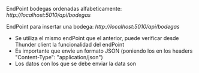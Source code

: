 EndPoint bodegas ordenadas alfabeticamente: *http://localhost:5010/api/bodegas*

EndPoint para insertar una bodega: *http://localhost:5010/api/bodegas*
* Se utiliza el mismo endPoint que el anterior, puede verificar desde Thunder client la funcionalidad del endPoint
* Es importante que envíe un formato JSON (poniendo los en los headers "Content-Type": "application/json") 
* Los datos con los que se debe enviar la data son 
